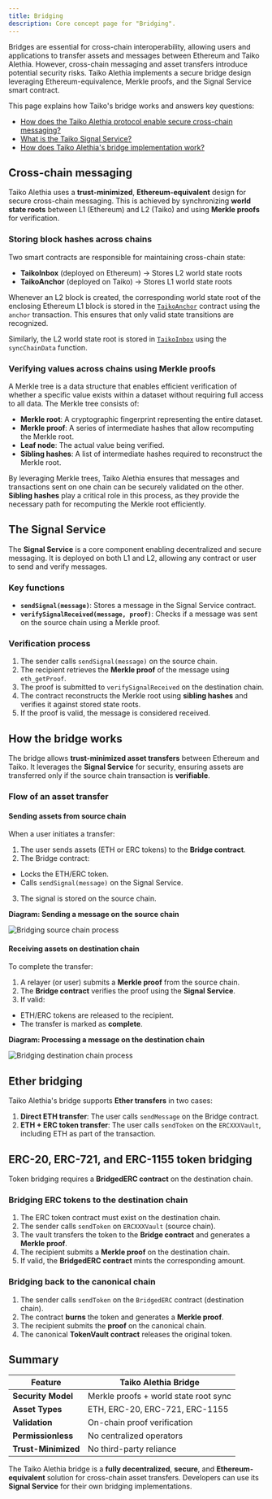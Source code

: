 ```yaml
---
title: Bridging
description: Core concept page for "Bridging".
---
```


Bridges are essential for cross-chain interoperability, allowing users and applications to transfer assets and messages between Ethereum and Taiko Alethia. However, cross-chain messaging and asset transfers introduce potential security risks. Taiko Alethia implements a secure bridge design leveraging Ethereum-equivalence, Merkle proofs, and the Signal Service smart contract.

This page explains how Taiko's bridge works and answers key questions:

- [How does the Taiko Alethia protocol enable secure cross-chain messaging?](#cross-chain-messaging)
- [What is the Taiko Signal Service?](#the-signal-service)
- [How does Taiko Alethia's bridge implementation work?](#how-the-bridge-works)

## Cross-chain messaging

Taiko Alethia uses a **trust-minimized**, **Ethereum-equivalent** design for secure cross-chain messaging. This is achieved by synchronizing **world state roots** between L1 (Ethereum) and L2 (Taiko) and using **Merkle proofs** for verification.

### Storing block hashes across chains

Two smart contracts are responsible for maintaining cross-chain state:

- **TaikoInbox** (deployed on Ethereum) → Stores L2 world state roots
- **TaikoAnchor** (deployed on Taiko) → Stores L1 world state roots

Whenever an L2 block is created, the corresponding world state root of the enclosing Ethereum L1 block is stored in the [`TaikoAnchor`](https://github.com/taikoxyz/taiko-mono/blob/taiko-alethia-protocol-v2.3.0/packages/protocol/contracts/layer2/based/TaikoAnchor.sol#L150) contract using the `anchor` transaction. This ensures that only valid state transitions are recognized.

Similarly, the L2 world state root is stored in [`TaikoInbox`](https://github.com/taikoxyz/taiko-mono/blob/taiko-alethia-protocol-v2.3.0/packages/protocol/contracts/layer1/based/TaikoInbox.sol#L699) using the `syncChainData` function.

### Verifying values across chains using Merkle proofs

A Merkle tree is a data structure that enables efficient verification of whether a specific value exists within a dataset without requiring full access to all data. The Merkle tree consists of:

- **Merkle root**: A cryptographic fingerprint representing the entire dataset.
- **Merkle proof**: A series of intermediate hashes that allow recomputing the Merkle root.
- **Leaf node**: The actual value being verified.
- **Sibling hashes**: A list of intermediate hashes required to reconstruct the Merkle root.

By leveraging Merkle trees, Taiko Alethia ensures that messages and transactions sent on one chain can be securely validated on the other. **Sibling hashes** play a critical role in this process, as they provide the necessary path for recomputing the Merkle root efficiently.

## The Signal Service

The **Signal Service** is a core component enabling decentralized and secure messaging. It is deployed on both L1 and L2, allowing any contract or user to send and verify messages.

### Key functions

- **`sendSignal(message)`**: Stores a message in the Signal Service contract.
- **`verifySignalReceived(message, proof)`**: Checks if a message was sent on the source chain using a Merkle proof.

### Verification process

1. The sender calls `sendSignal(message)` on the source chain.
2. The recipient retrieves the **Merkle proof** of the message using `eth_getProof`.
3. The proof is submitted to `verifySignalReceived` on the destination chain.
4. The contract reconstructs the Merkle root using **sibling hashes** and verifies it against stored state roots.
5. If the proof is valid, the message is considered received.

## How the bridge works

The bridge allows **trust-minimized asset transfers** between Ethereum and Taiko. It leverages the **Signal Service** for security, ensuring assets are transferred only if the source chain transaction is **verifiable**.

### Flow of an asset transfer

#### Sending assets from source chain

When a user initiates a transfer:

1. The user sends assets (ETH or ERC tokens) to the **Bridge contract**.
2. The Bridge contract:

- Locks the ETH/ERC token.
- Calls `sendSignal(message)` on the Signal Service.

3. The signal is stored on the source chain.

**Diagram: Sending a message on the source chain**

![Bridging source chain process](../../../assets/content/docs/taiko-alethia-protocol/bridging-source-chain.webp)

#### Receiving assets on destination chain

To complete the transfer:

1. A relayer (or user) submits a **Merkle proof** from the source chain.
2. The **Bridge contract** verifies the proof using the **Signal Service**.
3. If valid:

- ETH/ERC tokens are released to the recipient.
- The transfer is marked as **complete**.

**Diagram: Processing a message on the destination chain**

![Bridging destination chain process](../../../assets/content/docs/taiko-alethia-protocol/bridging-dest-chain.webp)

## Ether bridging

Taiko Alethia's bridge supports **Ether transfers** in two cases:

1. **Direct ETH transfer**: The user calls `sendMessage` on the Bridge contract.
2. **ETH + ERC token transfer**: The user calls `sendToken` on the `ERCXXXVault`, including ETH as part of the transaction.

## ERC-20, ERC-721, and ERC-1155 token bridging

Token bridging requires a **BridgedERC contract** on the destination chain.

### Bridging ERC tokens to the destination chain

1. The ERC token contract must exist on the destination chain.
2. The sender calls `sendToken` on `ERCXXXVault` (source chain).
3. The vault transfers the token to the **Bridge contract** and generates a **Merkle proof**.
4. The recipient submits a **Merkle proof** on the destination chain.
5. If valid, the **BridgedERC contract** mints the corresponding amount.

### Bridging back to the canonical chain

1. The sender calls `sendToken` on the `BridgedERC` contract (destination chain).
2. The contract **burns** the token and generates a **Merkle proof**.
3. The recipient submits the **proof** on the canonical chain.
4. The canonical **TokenVault contract** releases the original token.

## Summary

| Feature             | Taiko Alethia Bridge                  |
| ------------------- | ------------------------------------- |
| **Security Model**  | Merkle proofs + world state root sync |
| **Asset Types**     | ETH, ERC-20, ERC-721, ERC-1155        |
| **Validation**      | On-chain proof verification           |
| **Permissionless**  | No centralized operators              |
| **Trust-Minimized** | No third-party reliance               |

The Taiko Alethia bridge is a **fully decentralized**, **secure**, and **Ethereum-equivalent** solution for cross-chain asset transfers. Developers can use its **Signal Service** for their own bridging implementations.

